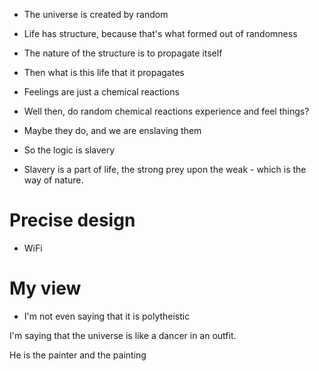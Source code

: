 - The universe is created by random
- Life has structure, because that's what formed out of randomness
- The nature of the structure is to propagate itself

- Then what is this life that it propagates
- Feelings are just a chemical reactions

- Well then, do random chemical reactions experience and feel things?
- Maybe they do, and we are enslaving them

- So the logic is slavery
- Slavery is a part of life, the strong prey upon the weak - which is the way of nature.
# Precise design

- WiFi
# My view
- I'm not even saying that it is polytheistic

I'm saying that the universe is like a dancer in an outfit.

He is the painter and the painting